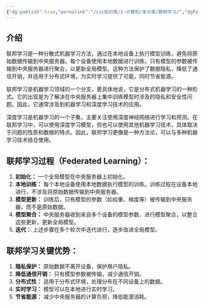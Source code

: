 ```yaml
---
{"dg-publish":true,"permalink":"/czc知识库/1-计算机/未分类/联邦学习/","dgPassFrontmatter":true,"created":"2024-06-18T17:45:21.011+08:00","updated":"2024-12-08T12:27:33.581+08:00"}
---
```



## 介绍
联邦学习是一种分散式机器学习方法，通过在本地设备上执行模型训练，避免将原始数据传输到中央服务器。每个设备使用本地数据进行训练，只有模型的参数被传输到中央服务器进行聚合，以更新全局模型。这种方法保护了数据隐私，降低了通信开销，并适用于分布式环境，为实时学习提供了可能，同时节省能源。

联邦学习是机器学习领域的一个分支，更具体地说，它是分布式机器学习的一种形式。它的出现是为了解决在中央服务器上集中训练模型时涉及的隐私和安全性问题。因此，它通常涉及到机器学习和深度学习技术的应用。

深度学习是机器学习的一个子集，主要关注使用深度神经网络进行学习和预测。在联邦学习中，可以使用深度学习模型，但也可以使用其他机器学习技术，具体取决于问题的性质和数据的特点。因此，联邦学习更像是一种方法论，可以与多种机器学习技术结合使用。
## 联邦学习过程（Federated Learning）：
1. **初始化：** 一个全局模型在中央服务器上初始化。
2. **本地训练：** 每个本地设备使用本地数据执行模型的训练。训练过程在设备本地进行，不涉及将原始数据传输到中央服务器。
3. **模型更新：** 训练后，只有模型的参数（如权重、梯度等）被传输到中央服务器，而不是原始数据。
4. **模型聚合：** 中央服务器收到来自多个设备的模型参数，进行模型聚合，以整合这些更新，更新全局模型。
5. **迭代：** 上述步骤在多个轮次中迭代进行，逐步改进全局模型。
## 联邦学习关键优势：
1. **隐私保护：** 原始数据不离开设备，保护用户隐私。
2. **降低通信开销：** 只有模型参数被传输，减少通信开销。
3. **分布式性：** 适用于分布式环境，处理分布在不同设备上的数据。
4. **实时学习：** 模型可以在本地进行实时学习。
5. **节省能源：** 减少中央服务器的计算负担，降低能源消耗。